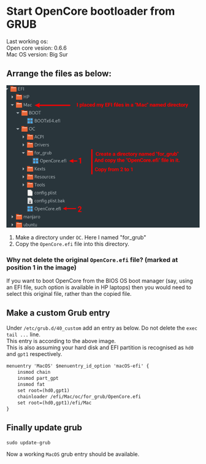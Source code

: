 # Start OpenCore bootloader from GRUB

Last working os:  
Open core vesion: 0.6.6  
Mac OS version: Big Sur  

## Arrange the files as below:  
![file_structure](/assets/opencore_grub.png)  
1. Make a directory under `OC`. Here I named "for_grub"  
2. Copy the `OpenCore.efi` file into this directory.  

### Why not delete the original `OpenCore.efi` file? (marked at position 1 in the image)
If you want to boot OpenCore from the BIOS OS boot manager (say, using an EFI file, such option is available in HP laptops) then you would need to select this original file, rather than the copied file.

## Make a custom Grub entry
Under `/etc/grub.d/40_custom` add an entry as below. Do not delete the `exec tail ...` line.  
This entry is according to the above image.  
This is also assuming your hard disk and EFI partition is recognised as `hd0` and `gpt1` respectively.  
```
menuentry 'MacOS' $menuentry_id_option 'macOS-efi' {
	insmod chain
	insmod part_gpt
	insmod fat
	set root=(hd0,gpt1)
	chainloader /efi/Mac/oc/for_grub/OpenCore.efi
	set root=(hd0,gpt1)/efi/Mac
}
```

## Finally update grub
```
sudo update-grub
```

Now a working `MacOS` grub entry should be available.
